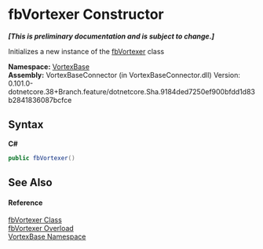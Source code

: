 # fbVortexer Constructor 
 _**\[This is preliminary documentation and is subject to change.\]**_

Initializes a new instance of the <a href="T_VortexBase_fbVortexer.md">fbVortexer</a> class

**Namespace:**&nbsp;<a href="N_VortexBase.md">VortexBase</a><br />**Assembly:**&nbsp;VortexBaseConnector (in VortexBaseConnector.dll) Version: 0.101.0-dotnetcore.38+Branch.feature/dotnetcore.Sha.9184ded7250ef900bfdd1d83b2841836087bcfce

## Syntax

**C#**<br />
``` C#
public fbVortexer()
```


## See Also


#### Reference
<a href="T_VortexBase_fbVortexer.md">fbVortexer Class</a><br /><a href="Overload_VortexBase_fbVortexer__ctor.md">fbVortexer Overload</a><br /><a href="N_VortexBase.md">VortexBase Namespace</a><br />